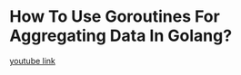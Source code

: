 # How To Use Goroutines For Aggregating Data In Golang?
[youtube link](https://www.youtube.com/watch?v=LGVRPFZr548&list=PL0xRBLFXXsP7-0IVCmoo2FEWBrQzfH2l8&index=2)